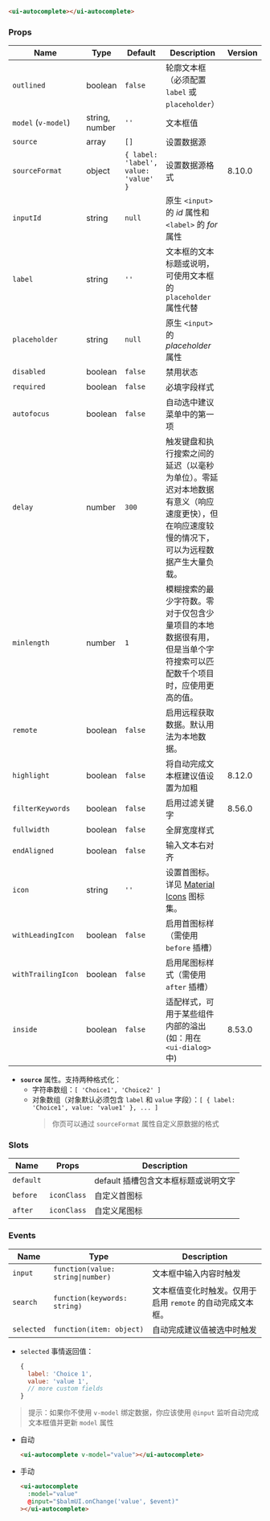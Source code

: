 ```html
<ui-autocomplete></ui-autocomplete>
```

### Props

| Name                | Type           | Default                              | Description                                                                                                                                  | Version |
| ------------------- | -------------- | ------------------------------------ | -------------------------------------------------------------------------------------------------------------------------------------------- | ------- |
| `outlined`          | boolean        | `false`                              | 轮廓文本框（必须配置 `label` 或 `placeholder`）                                                                                              |         |
| `model` (`v-model`) | string, number | `''`                                 | 文本框值                                                                                                                                     |         |
| `source`            | array          | `[]`                                 | 设置数据源                                                                                                                                   |         |
| `sourceFormat`      | object         | `{ label: 'label', value: 'value' }` | 设置数据源格式                                                                                                                               | 8.10.0  |
| `inputId`           | string         | `null`                               | 原生 `<input>` 的 _id_ 属性和 `<label>` 的 _for_ 属性                                                                                        |         |
| `label`             | string         | `''`                                 | 文本框的文本标题或说明，可使用文本框的 `placeholder` 属性代替                                                                                |         |
| `placeholder`       | string         | `null`                               | 原生 `<input>` 的 _placeholder_ 属性                                                                                                         |         |
| `disabled`          | boolean        | `false`                              | 禁用状态                                                                                                                                     |         |
| `required`          | boolean        | `false`                              | 必填字段样式                                                                                                                                 |         |
| `autofocus`         | boolean        | `false`                              | 自动选中建议菜单中的第一项                                                                                                                   |         |
| `delay`             | number         | `300`                                | 触发键盘和执行搜索之间的延迟（以毫秒为单位）。零延迟对本地数据有意义（响应速度更快），但在响应速度较慢的情况下，可以为远程数据产生大量负载。 |         |
| `minlength`         | number         | `1`                                  | 模糊搜索的最少字符数。零对于仅包含少量项目的本地数据很有用，但是当单个字符搜索可以匹配数千个项目时，应使用更高的值。                         |         |
| `remote`            | boolean        | `false`                              | 启用远程获取数据。默认用法为本地数据。                                                                                                       |         |
| `highlight`         | boolean        | `false`                              | 将自动完成文本框建议值设置为加粗                                                                                                             | 8.12.0  |
| `filterKeywords`    | boolean        | `false`                              | 启用过滤关键字                                                                                                                               | 8.56.0  |
| `fullwidth`         | boolean        | `false`                              | 全屏宽度样式                                                                                                                                 |         |
| `endAligned`        | boolean        | `false`                              | 输入文本右对齐                                                                                                                               |         |
| `icon`              | string         | `''`                                 | 设置首图标。详见 [Material Icons](/#/icons) 图标集。                                                                                         |         |
| `withLeadingIcon`   | boolean        | `false`                              | 启用首图标样（需使用 `before` 插槽）                                                                                                         |         |
| `withTrailingIcon`  | boolean        | `false`                              | 启用尾图标样式（需使用 `after` 插槽）                                                                                                        |         |
| `inside`            | boolean        | `false`                              | 适配样式，可用于某些组件内部的溢出 (如：用在 `<ui-dialog>` 中)                                                                               | 8.53.0  |

- **`source`** 属性。支持两种格式化：
  - 字符串数组：`[ 'Choice1', 'Choice2' ]`
  - 对象数组（对象默认必须包含 `label` 和 `value` 字段）：`[ { label: 'Choice1', value: 'value1' }, ... ]`
    > 你页可以通过 `sourceFormat` 属性自定义原数据的格式

### Slots

| Name      | Props       | Description                          |
| --------- | ----------- | ------------------------------------ |
| `default` |             | default 插槽包含文本框标题或说明文字 |
| `before`  | `iconClass` | 自定义首图标                         |
| `after`   | `iconClass` | 自定义尾图标                         |

### Events

| Name       | Type                              | Description                                                |
| ---------- | --------------------------------- | ---------------------------------------------------------- |
| `input`    | `function(value: string\|number)` | 文本框中输入内容时触发                                     |
| `search`   | `function(keywords: string)`      | 文本框值变化时触发。仅用于启用 `remote` 的自动完成文本框。 |
| `selected` | `function(item: object)`          | 自动完成建议值被选中时触发                                 |

- `selected` 事情返回值：

  ```js
  {
    label: 'Choice 1',
    value: 'value 1',
    // more custom fields
  }
  ```

> 提示：如果你不使用 `v-model` 绑定数据，你应该使用 `@input` 监听自动完成文本框值并更新 `model` 属性

- 自动

  ```html
  <ui-autocomplete v-model="value"></ui-autocomplete>
  ```

- 手动

  ```html
  <ui-autocomplete
    :model="value"
    @input="$balmUI.onChange('value', $event)"
  ></ui-autocomplete>
  ```
